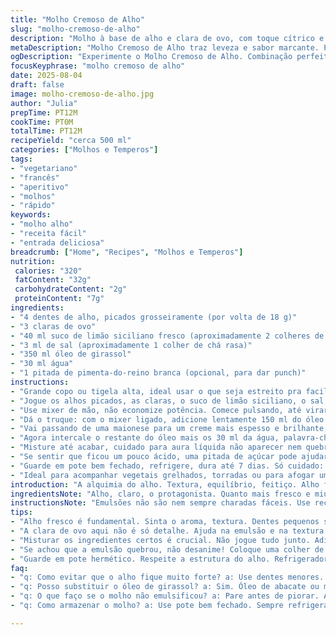 ```yaml
---
title: "Molho Cremoso de Alho"
slug: "molho-cremoso-de-alho"
description: "Molho à base de alho e clara de ovo, com toque cítrico e textura leve. Usa óleo de girassol, limão siciliano e água para equilíbrio. Receita sem glúten, laticínios, e fácil de ajustar. Versátil para entradas e para dar caráter a pratos frios. Pode ser guardado na geladeira por até 1 semana, ideal para quem busca opções vegetarianas e simples, sem perder sabor."
metaDescription: "Molho Cremoso de Alho traz leveza e sabor marcante. Perfeito para acompanhar pratos frios e vegetarianos. Faça e aproveite essa delícia."
ogDescription: "Experimente o Molho Cremoso de Alho. Combinação perfeita de alho e limão siciliano. Ideal para entradas e pratos frios."
focusKeyphrase: "molho cremoso de alho"
date: 2025-08-04
draft: false
image: molho-cremoso-de-alho.jpg
author: "Julia"
prepTime: PT12M
cookTime: PT0M
totalTime: PT12M
recipeYield: "cerca 500 ml"
categories: ["Molhos e Temperos"]
tags:
- "vegetariano"
- "francês"
- "aperitivo"
- "molhos"
- "rápido"
keywords:
- "molho alho"
- "receita fácil"
- "entrada deliciosa"
breadcrumb: ["Home", "Recipes", "Molhos e Temperos"]
nutrition: 
 calories: "320"
 fatContent: "32g"
 carbohydrateContent: "2g"
 proteinContent: "7g"
ingredients:
- "4 dentes de alho, picados grosseiramente (por volta de 18 g)"
- "3 claras de ovo"
- "40 ml suco de limão siciliano fresco (aproximadamente 2 colheres de sopa e meia)"
- "3 ml de sal (aproximadamente 1 colher de chá rasa)"
- "350 ml óleo de girassol"
- "30 ml água"
- "1 pitada de pimenta-do-reino branca (opcional, para dar punch)"
instructions:
- "Grande copo ou tigela alta, ideal usar o que seja estreito pra facilitar a emulsão."
- "Jogue os alhos picados, as claras, o suco de limão siciliano, o sal e a pimenta branca na tigela."
- "Use mixer de mão, não economize potência. Comece pulsando, até virar uma pasta homogênea, uns 40 segundos."
- "Dá o truque: com o mixer ligado, adicione lentamente 150 ml do óleo em fio, quase gotejando, pra emulsificar de forma firme e começar a ganhar corpo — tem que ser constante, não interromper nem tantas vezes."
- "Vai passando de uma maionese para um creme mais espesso e brilhante, é o som do batedor que indica o ponto. Se ficar muito duro, relaxa, vamos corrigir."
- "Agora intercale o restante do óleo mais os 30 ml da água, palavra-chave é alternar. Água vai dar leveza e evitar que endureça demais."
- "Misture até acabar, cuidado para aura líquida não aparecer nem quebrar a emulsão."
- "Se sentir que ficou um pouco ácido, uma pitada de açúcar pode ajudar, mas pouco mesmo."
- "Guarde em pote bem fechado, refrigere, dura até 7 dias. Só cuidado: se guardar no recipiente aberto, o alho oxida e escurece - fica feio e perde sabor."
- "Ideal para acompanhar vegetais grelhados, torradas ou para afogar uma batata na manteiga."
introduction: "A alquimia do alho. Textura, equilíbrio, feitiço. Alho fresco que não queima, clara que traz leveza e o cítrico que não entrega acidez demais. Girassol na medida certa; fica fluído, brilhante. Água do final? Toque de mestre para não endurecer rápido. Gosto pessoal: pimenta branca é minha arma secreta pro punch visual e gustativo sem trair cor. Ajuda a levantar o molho nas receitas que precisam de um boost, mas não quer exagerar na agressividade. Sempre acompanho a textura e aroma pra saber se tá no ponto. Até o cheiro já diz se foi erro ou acerto. Não dá pra confundir. Um molho simples que exige respeito no preparo."
ingredientsNote: "Alho, claro, o protagonista. Quanto mais fresco e miúdo, melhor aroma sem amargor. Claras podem vir da geladeira, uma boa ideia pra ajudar na emulsão. Limão siciliano substitui o Tahiti porque entrega perfil mais distinto e delicado. Óleo de girassol é escolha minha, bem neutro; evita sabores estranhos como o de canola ou azeite extra virgem que brigam no paladar. Água é a nuance que deve ser medida - cobre a textura e dá leveza, não é hora de economizar. Sal na dose certa acorda tudo, mas cuidado pra não exagerar. Pimenta branca vai no final, opcional – mas aconselho sempre pra dar vida ao molho sem escurecer."
instructionsNote: "Emulsões não são nem sempre charadas fáceis. Use recipiente alto e estreito para favorecer o trabalho do mixer de mão. Coloque os ingredientes sólidos e líquidos iniciais juntos para homogeneizar. Com o mixer ligado, um fio lento e contínuo do óleo, evitando interrupções. Observe o som e o brilho mudando – isso é a mágica acontecendo. Não jogue todo o óleo junto, que estraga. Depois, com óleo e água, alterne para ajustar viscosidade e brilho. Se perceber endurecimento, uma colherada a mais de água e bate de novo. Finalize para garantir sabor e textura; refrigerado, conserva melhor. Não use utensílios agressivos que quebrem a emulsão depois. Sirva frio, sempre."
tips:
- "Alho fresco é fundamental. Sinta o aroma, textura. Dentes pequenos são menos fortes. Descanso de 10 minutos depois de picar, menos ardido. Cuidado ao usar alho em pó, o sabor oscila muito."
- "A clara de ovo aqui não é só detalhe. Ajuda na emulsão e na textura. Se não tiver frescas, use pasteurizadas. Mas frescas têm textura melhor. Limão siciliano é escolha ótima. Ajuste a quantidade ao seu gosto."
- "Misturar os ingredientes certos é crucial. Não jogue tudo junto. Adicione o óleo em fio, isso faz a emulsão ficar firme. Ouça o som do mixer. Ele muda quando o ponto certo chega."
- "Se achou que a emulsão quebrou, não desanime! Coloque uma colher de água e bata. Não precisa de muito. Para corrigir o sal ou acidez, adicione açúcar com cautela."
- "Guarde em pote hermético. Respeite a estrutura do alho. Refrigerador é o lugar dele. Máxima por 7 dias. Não deixe exposto à luz, muda a cor e o sabor."
faq:
- "q: Como evitar que o alho fique muito forte? a: Use dentes menores. Deixe descansar após picar. Isso reduz o ardor. Experimente também adicionar dicas de açúcar para equilibrar."
- "q: Posso substituir o óleo de girassol? a: Sim. Óleo de abacate ou milho. Mas cada um traz um perfil de sabor. Teste e veja o que se adapta melhor ao seu paladar."
- "q: O que faço se o molho não emulsificou? a: Pare antes de piorar. Água pode ajudar. Também tente pulsar de novo com mixer. Paciência é tudo."
- "q: Como armazenar o molho? a: Use pote bem fechado. Sempre refrigerado. Não deixe em vista. Pote escuro é melhor. Luz interfere no sabor do alho."

---
```

